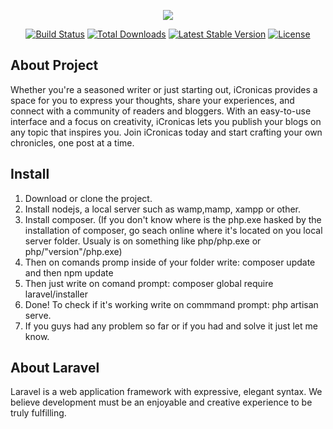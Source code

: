 <p align="center"><img src="https://laravel.com/assets/img/components/logo-laravel.svg"></p>

<p align="center">
<a href="https://travis-ci.org/laravel/framework"><img src="https://travis-ci.org/laravel/framework.svg" alt="Build Status"></a>
<a href="https://packagist.org/packages/laravel/framework"><img src="https://poser.pugx.org/laravel/framework/d/total.svg" alt="Total Downloads"></a>
<a href="https://packagist.org/packages/laravel/framework"><img src="https://poser.pugx.org/laravel/framework/v/stable.svg" alt="Latest Stable Version"></a>
<a href="https://packagist.org/packages/laravel/framework"><img src="https://poser.pugx.org/laravel/framework/license.svg" alt="License"></a>
</p>

## About Project
Whether you're a seasoned writer or just starting out, iCronicas provides a space for you to express your thoughts, share your experiences, and connect with a community of readers and bloggers. With an easy-to-use interface and a focus on creativity, iCronicas lets you publish your blogs on any topic that inspires you. Join iCronicas today and start crafting your own chronicles, one post at a time.

## Install
1. Download or clone the project.
2. Install nodejs, a local server such as wamp,mamp, xampp or other. 
3. Install composer. (If you don't know where is the php.exe hasked by the installation of composer, go seach online where it's located on you local server folder. Usualy is on something like php/php.exe or php/"version"/php.exe)
4. Then on comands promp inside of your folder write: composer update      and then     npm update
5. Then just write on comand prompt: composer global require laravel/installer
6. Done! To check if it's working write on commmand prompt: php artisan serve.
7. If you guys had any problem so far or if you had and solve it just let me know.


## About Laravel

Laravel is a web application framework with expressive, elegant syntax. We believe development must be an enjoyable and creative experience to be truly fulfilling.
